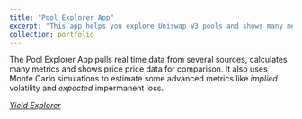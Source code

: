 ```yaml
---
title: "Pool Explorer App"
excerpt: "This app helps you explore Uniswap V3 pools and shows many metrics and price data for comparison. It also uses Monte Carlo simulations to estimate some advanced metrics like *implied* volatility and *expected* impermanent loss. <br/> <br/> <img src='/images/project_figures/resized/pool_explorer_app_example_pic.png'>"
collection: portfolio
---
```


The Pool Explorer App pulls real time data from several sources, calculates many metrics and shows price price data for comparison. It also uses Monte Carlo simulations to estimate some advanced metrics like *implied* volatility and *expected* impermanent loss.

_[Yield Explorer](https://pool-explorer-1c536fd777f8.herokuapp.com/)_
